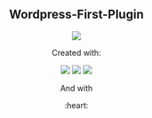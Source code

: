 
<h2 align='center'> Wordpress-First-Plugin</h2>
<p align='center'>
  <img src='https://user-images.githubusercontent.com/64248524/178056092-b581672c-0daa-4e88-8e8c-96b8d58dc7bc.PNG'></img>
</p>
<p align='center'>Created with:</p>
<p align='center'>
  <img src="https://img.shields.io/badge/WordPress-%23117AC9.svg?style=for-the-badge&logo=WordPress&logoColor=white" />
  <img src="https://img.shields.io/badge/php-%23777BB4.svg?style=for-the-badge&logo=php&logoColor=white" />
   <img src="https://img.shields.io/badge/jquery-%230769AD.svg?style=for-the-badge&logo=jquery&logoColor=white" />
</p>
<p align='center'>And with</p>
<p align='center'>:heart:</p>


